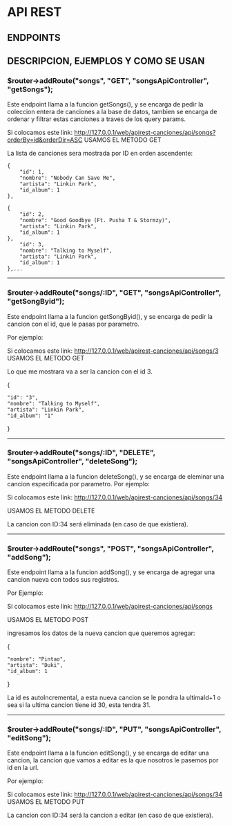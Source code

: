 # API REST

## ENDPOINTS
## DESCRIPCION, EJEMPLOS Y COMO SE USAN
### $router->addRoute("songs", "GET", "songsApiController", "getSongs");


Este endpoint llama a la funcion getSongs(), y se encarga de pedir la coleccion entera de canciones a la base de datos, tambien se encarga de ordenar y filtrar estas canciones a traves de los query params.

   Si colocamos este link: http://127.0.0.1/web/apirest-canciones/api/songs?orderBy=id&orderDir=ASC
	 USAMOS EL METODO GET

   La lista de canciones sera mostrada por ID en orden ascendente:



    {
        "id": 1,
        "nombre": "Nobody Can Save Me",
        "artista": "Linkin Park",
        "id_album": 1
    },

    {
        "id": 2,
        "nombre": "Good Goodbye (Ft. Pusha T & Stormzy)",
        "artista": "Linkin Park",
        "id_album": 1
    },
        "id": 3,
        "nombre": "Talking to Myself",
        "artista": "Linkin Park",
        "id_album": 1
    },...

____
### $router->addRoute("songs/:ID", "GET", "songsApiController", "getSongByid");

Este endpoint llama a la funcion getSongByid(), y se encarga de pedir la cancion con el id, que le pasas por parametro.

Por ejemplo:

 Si colocamos este link: http://127.0.0.1/web/apirest-canciones/api/songs/3 USAMOS EL METODO GET
 
 Lo que me mostrara va a ser la cancion con el id 3.
  
{

    "id": "3",
    "nombre": "Talking to Myself",
    "artista": "Linkin Park",
    "id_album": "1"
		
}

_____
### $router->addRoute("songs/:ID", "DELETE", "songsApiController", "deleteSong");

Este endpoint llama a la funcion deleteSong(), y se encarga de eleminar una cancion especificada por parametro.
Por ejemplo:

Si colocamos este link: http://127.0.0.1/web/apirest-canciones/api/songs/34

USAMOS EL METODO DELETE

La cancion con ID:34 será eliminada (en caso de que existiera).


_____
### $router->addRoute("songs", "POST", "songsApiController", "addSong");
Este endpoint llama a la funcion addSong(), y se encarga de agregar una cancion nueva con todos sus registros.

Por Ejemplo:

Si colocamos este link: http://127.0.0.1/web/apirest-canciones/api/songs 

USAMOS EL METODO POST

ingresamos los datos de la nueva cancion que queremos agregar:

{

    "nombre": "Pintao",
    "artista": "Duki",
    "id_album": 1
		
}

La id es autoIncremental, a esta nueva cancion se le pondra la ultimaId+1 o sea si la ultima cancion tiene id 30, esta tendra 31.



_____
### $router->addRoute("songs/:ID", "PUT", "songsApiController", "editSong");

Este endpoint llama a la funcion editSong(), y se encarga de editar una cancion, la cancion que vamos a editar es la que nosotros le pasemos por id en la url.

Por ejemplo:

Si colocamos este link: http://127.0.0.1/web/apirest-canciones/api/songs/34 USAMOS EL METODO PUT

La cancion con ID:34 será la cancion a editar (en caso de que existiera).
